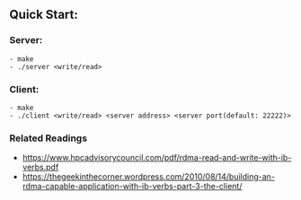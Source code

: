## Quick Start: ##

### Server: ###
    - make  
    - ./server <write/read>  

### Client: ###
    - make
    - ./client <write/read> <server address> <server port(default: 22222)>


### Related Readings ###
- https://www.hpcadvisorycouncil.com/pdf/rdma-read-and-write-with-ib-verbs.pdf
- https://thegeekinthecorner.wordpress.com/2010/08/14/building-an-rdma-capable-application-with-ib-verbs-part-3-the-client/